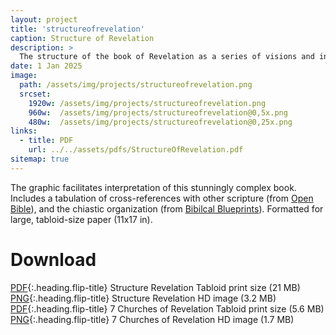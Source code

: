 ```yaml
---
layout: project
title: 'structureofrevelation'
caption: Structure of Revelation
description: >
  The structure of the book of Revelation as a series of visions and interludes.
date: 1 Jan 2025
image: 
  path: /assets/img/projects/structureofrevelation.png
  srcset: 
    1920w: /assets/img/projects/structureofrevelation.png
    960w:  /assets/img/projects/structureofrevelation@0,5x.png
    480w:  /assets/img/projects/structureofrevelation@0,25x.png
links:
  - title: PDF
    url: ../../assets/pdfs/StructureOfRevelation.pdf
sitemap: true
---
```


The graphic facilitates interpretation of this stunningly complex book. Includes a tabulation of cross-references with other scripture (from [Open Bible](https://www.openbible.info/labs/cross-references/)), and the chiastic organization (from [Bibilcal Blueprints](https://revelation.biblicalblueprints.com/home)). Formatted for large, tabloid-size paper (11x17 in).

# Download
[PDF](../assets/pdfs/StructureOfRevelation.pdf){:.heading.flip-title} <span class="icon-file-pdf"></span> Structure Revelation Tabloid print size (21 MB)  
[PNG](../assets/img/hd/structureofrevelationhd.png){:.heading.flip-title} <span class="icon-file-picture"></span> Structure Revelation HD image (3.2 MB)  
[PDF](../assets/pdfs/7ChurchesOfRevelation.pdf){:.heading.flip-title} <span class="icon-file-pdf"></span> 7 Churches of Revelation Tabloid print size (5.6 MB)  
[PNG](../assets/img/hd/7churchesofrevelationhd.png){:.heading.flip-title} <span class="icon-file-picture"></span> 7 Churches of Revelation HD image (1.7 MB)